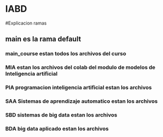 # IABD

#Explicacion ramas

## main es la rama default

### main_course estan todos los archivos del curso
### MIA estan los archivos del colab del modulo de modelos de Inteligencia artificial
### PIA programacion inteligencia artificial  estan los archivos
### SAA Sistemas de aprendizaje automatico estan los archivos
### SBD sistemas de big data estan los archivos
### BDA big data aplicado  estan los archivos

